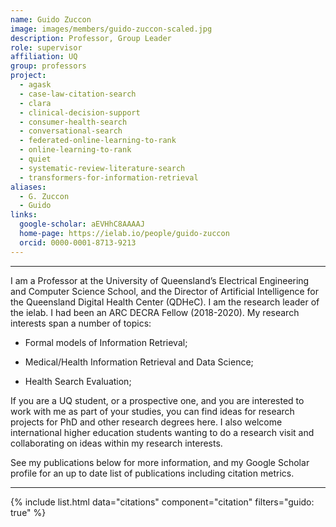 ```yaml
---
name: Guido Zuccon
image: images/members/guido-zuccon-scaled.jpg
description: Professor, Group Leader
role: supervisor
affiliation: UQ
group: professors
project:
  - agask
  - case-law-citation-search
  - clara
  - clinical-decision-support
  - consumer-health-search
  - conversational-search
  - federated-online-learning-to-rank
  - online-learning-to-rank
  - quiet
  - systematic-review-literature-search
  - transformers-for-information-retrieval
aliases:
  - G. Zuccon
  - Guido
links:
  google-scholar: aEVHhC8AAAAJ
  home-page: https://ielab.io/people/guido-zuccon
  orcid: 0000-0001-8713-9213
---
```


---

I am a Professor at the University of Queensland’s Electrical Engineering and Computer Science School, and the Director of Artificial Intelligence for the Queensland Digital Health Center (QDHeC). I am the research leader of the ielab. I had been an ARC DECRA Fellow (2018-2020). My research interests span a number of topics:

- Formal models of Information Retrieval; 

- Medical/Health Information Retrieval and Data Science;

- Health Search Evaluation;

If you are a UQ student, or a prospective one, and you are interested to work with me as part of your studies, you can find ideas for research projects for PhD and other research degrees here. I also welcome international higher education students wanting to do a research visit and collaborating on ideas within my research interests.

See my publications below for more information, and my Google Scholar profile for an up to date list of publications including citation metrics.

---

{% include list.html data="citations" component="citation" filters="guido: true" %}
